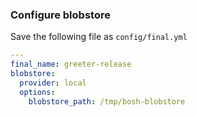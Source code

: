 ### Configure blobstore

Save the following file as `config/final.yml`

```yaml
---
final_name: greeter-release
blobstore:
  provider: local
  options:
    blobstore_path: /tmp/bosh-blobstore
```
